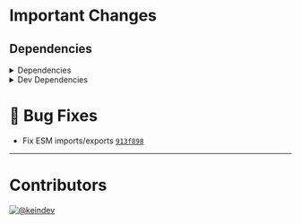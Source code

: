 # Important Changes

## Dependencies

<details>
<summary>Dependencies</summary>

- Changed **[package-json-helper](https://www.npmjs.com/package/package-json-helper)** from `^4.0.4` to `^4.0.5`
- Changed **[yargs](https://www.npmjs.com/package/yargs)** from `^17.4.0` to `^17.4.1`
- Bumped **[yaml](https://www.npmjs.com/package/yaml)** from `^1.10.2` to `^2.0.1`

</details>

<details>
<summary>Dev Dependencies</summary>

- Changed **[@types/node](https://www.npmjs.com/package/@types/node)** from `^17.0.23` to `^17.0.25`
- Changed **[@typescript-eslint/eslint-plugin](https://www.npmjs.com/package/@typescript-eslint/eslint-plugin)** from `^5.18.0` to `^5.20.0`
- Changed **[@typescript-eslint/parser](https://www.npmjs.com/package/@typescript-eslint/parser)** from `^5.18.0` to `^5.20.0`
- Changed **[changelog-guru](https://www.npmjs.com/package/changelog-guru)** from `^4.0.4` to `^4.0.5`
- Changed **[cspell](https://www.npmjs.com/package/cspell)** from `^5.19.5` to `^5.19.7`
- Changed **[eslint](https://www.npmjs.com/package/eslint)** from `^8.12.0` to `^8.13.0`
- Changed **[eslint-plugin-import](https://www.npmjs.com/package/eslint-plugin-import)** from `^2.25.4` to `^2.26.0`
- Changed **[eslint-plugin-jest](https://www.npmjs.com/package/eslint-plugin-jest)** from `^26.1.3` to `^26.1.4`
- Changed **[ghinfo](https://www.npmjs.com/package/ghinfo)** from `^3.0.5` to `^3.0.6`
- Bumped **[@tagproject/ts-package-shared-config](https://www.npmjs.com/package/@tagproject/ts-package-shared-config)** from `^7.3.3` to `^9.0.7`
- Bumped **[@tagproject/vscode-shared-config](https://www.npmjs.com/package/@tagproject/vscode-shared-config)** from `^1.2.5` to `^2.0.0`

</details>

# :bug: Bug Fixes

- Fix ESM imports/exports [`913f898`](https://github.com/keindev/figma-portal/commit/913f8981d901fc1593ec4c7793da2c2c807c2c16)

---

# Contributors

[![@keindev](https://avatars.githubusercontent.com/u/4527292?v=4&s=40)](https://github.com/keindev)
